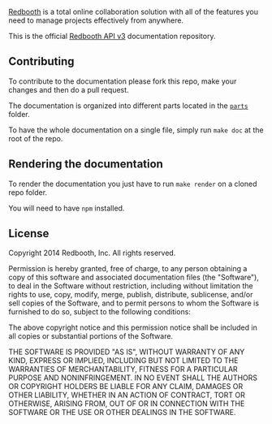 [Redbooth](https://redbooth.com/) is a total online collaboration solution with all of the features you need to manage projects effectively from anywhere.

This is the official [Redbooth API v3](https://redbooth.com/api/api-docs/) documentation repository.

## Contributing

To contribute to the documentation please fork this repo, make your changes and then do a pull request.

The documentation is organized into different parts located in the [`parts`](https://github.com/teambox/api-v3-docs/tree/master/parts) folder.

To have the whole documentation on a single file, simply run `make doc` at the root of the repo.

## Rendering the documentation

To render the documentation you just have to run `make render` on a cloned repo folder.

You will need to have `npm` installed.

## License

Copyright 2014 Redbooth, Inc. All rights reserved.

Permission is hereby granted, free of charge, to any person obtaining a copy
of this software and associated documentation files (the "Software"), to
deal in the Software without restriction, including without limitation the
rights to use, copy, modify, merge, publish, distribute, sublicense, and/or
sell copies of the Software, and to permit persons to whom the Software is
furnished to do so, subject to the following conditions:

The above copyright notice and this permission notice shall be included in
all copies or substantial portions of the Software.

THE SOFTWARE IS PROVIDED "AS IS", WITHOUT WARRANTY OF ANY KIND, EXPRESS OR
IMPLIED, INCLUDING BUT NOT LIMITED TO THE WARRANTIES OF MERCHANTABILITY,
FITNESS FOR A PARTICULAR PURPOSE AND NONINFRINGEMENT. IN NO EVENT SHALL THE
AUTHORS OR COPYRIGHT HOLDERS BE LIABLE FOR ANY CLAIM, DAMAGES OR OTHER
LIABILITY, WHETHER IN AN ACTION OF CONTRACT, TORT OR OTHERWISE, ARISING
FROM, OUT OF OR IN CONNECTION WITH THE SOFTWARE OR THE USE OR OTHER DEALINGS
IN THE SOFTWARE.